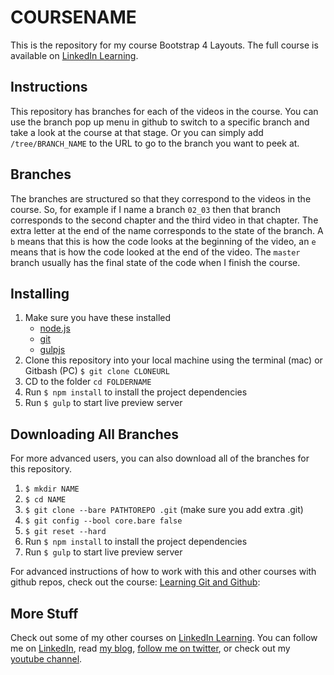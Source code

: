 # COURSENAME

This is the repository for my course Bootstrap 4 Layouts. The full course is available on [LinkedIn Learning](https://linkedin-learning.pxf.io/c/1252977/449670/8005?subId1=githubrepo&u=https%3A%2F%2Fwww.linkedin.com%2Flearning%2Finstructors%2Fray-villalobos).

## Instructions

This repository has branches for each of the videos in the course. You can use the branch pop up menu in github to switch to a specific branch and take a look at the course at that stage. Or you can simply add `/tree/BRANCH_NAME` to the URL to go to the branch you want to peek at.

## Branches

The branches are structured so that they correspond to the videos in the course. So, for example if I name a branch `02_03` then that branch corresponds to the second chapter and the third video in that chapter. The extra letter at the end of the name corresponds to the state of the branch. A `b` means that this is how the code looks at the beginning of the video, an `e` means that is how the code looked at the end of the video. The `master` branch usually has the final state of the code when I finish the course.

## Installing

1.  Make sure you have these installed
    - [node.js](http://nodejs.org/)
    - [git](http://git-scm.com/)
    - [gulpjs](https://gulpjs.com/)
1.  Clone this repository into your local machine using the terminal (mac) or Gitbash (PC) `$ git clone CLONEURL`
1.  CD to the folder `cd FOLDERNAME`
1.  Run `$ npm install` to install the project dependencies
1.  Run `$ gulp` to start live preview server

## Downloading All Branches

For more advanced users, you can also download all of the branches for this repository.

1.  `$ mkdir NAME`
1.  `$ cd NAME`
1.  `$ git clone --bare PATHTOREPO .git` (make sure you add extra .git)
1.  `$ git config --bool core.bare false`
1.  `$ git reset --hard`
1.  Run `$ npm install` to install the project dependencies
1.  Run `$ gulp` to start live preview server

For advanced instructions of how to work with this and other courses with github repos, check out the course: [Learning Git and Github](https://linkedin-learning.pxf.io/c/1252977/449670/8005?subId1=githubrepo&u=https%3A%2F%2Fwww.linkedin.com%2Flearning%2Flearning-git-and-github):

## More Stuff

Check out some of my other courses on [LinkedIn Learning](https://linkedin-learning.pxf.io/c/1252977/449670/8005?subId1=githubrepo&u=https%3A%2F%2Fwww.linkedin.com%2Flearning%2Finstructors%2Fray-villalobos). You can follow me on [LinkedIn](https://www.linkedin.com/in/planetoftheweb/), read [my blog](http://raybo.org), [follow me on twitter](http://twitter.com/planetoftheweb), or check out my [youtube channel](http://youtube.com/planetoftheweb).
